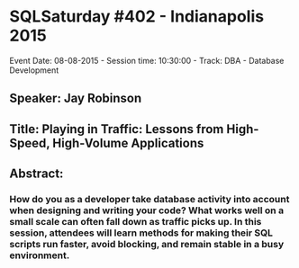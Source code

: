 # SQLSaturday #402 - Indianapolis 2015
Event Date: 08-08-2015 - Session time: 10:30:00 - Track: DBA - Database Development
## Speaker: Jay Robinson
## Title: Playing in Traffic: Lessons from High-Speed, High-Volume Applications
## Abstract:
### How do you as a developer take database activity into account when designing and writing your code? What works well on a small scale can often fall down as traffic picks up. In this session, attendees will learn methods for making their SQL scripts run faster, avoid blocking, and remain stable in a busy environment.
